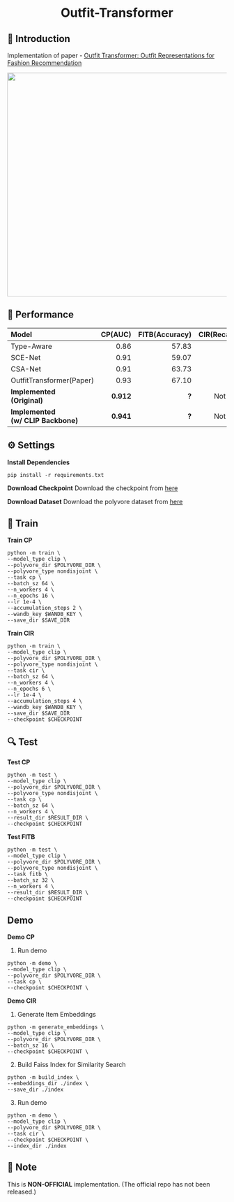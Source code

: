 # <div align="center"> Outfit-Transformer </div>

## 🤗 Introduction
Implementation of paper - [Outfit Transformer: Outfit Representations for Fashion Recommendation](https://arxiv.org/abs/2204.04812)<br>

<div align="center"> <img src = https://github.com/owj0421/outfit-transformer/assets/98876272/fc39d1c7-b076-495d-8213-3b98ef038b64 width = 512> </div>

## 🎯 Performance

<div align="center">

|Model|CP(AUC)|FITB(Accuracy)|CIR(Recall@10)|
|:-|-:|-:|-:|
|Type-Aware|0.86|57.83|3.50|
|SCE-Net|0.91|59.07|5.10|
|CSA-Net|0.91|63.73|8.27|
|OutfitTransformer(Paper)|0.93|67.10|9.58|
|**Implemented <br> (Original)**|**0.912**|**?**|Not Trained|
|**Implemented <br> (w/ CLIP Backbone)**|**0.941**|**?**|Not Trained|

</div>



## ⚙ Settings
**Install Dependencies**
```
pip install -r requirements.txt
```

**Download Checkpoint**
Download the checkpoint from [here]()

**Download Dataset**
Download the polyvore dataset from [here]()
## 🧱 Train

**Train CP**
```
python -m train \
--model_type clip \
--polyvore_dir $POLYVORE_DIR \
--polyvore_type nondisjoint \
--task cp \
--batch_sz 64 \
--n_workers 4 \
--n_epochs 16 \
--lr 1e-4 \
--accumulation_steps 2 \
--wandb_key $WANDB_KEY \
--save_dir $SAVE_DIR
```

**Train CIR**
```
python -m train \
--model_type clip \
--polyvore_dir $POLYVORE_DIR \
--polyvore_type nondisjoint \
--task cir \
--batch_sz 64 \
--n_workers 4 \
--n_epochs 6 \
--lr 1e-4 \
--accumulation_steps 4 \
--wandb_key $WANDB_KEY \
--save_dir $SAVE_DIR
--checkpoint $CHECKPOINT
```

## 🔍 Test

**Test CP**
```
python -m test \
--model_type clip \
--polyvore_dir $POLYVORE_DIR \
--polyvore_type nondisjoint \
--task cp \
--batch_sz 64 \
--n_workers 4 \
--result_dir $RESULT_DIR \
--checkpoint $CHECKPOINT
```

**Test FITB**
```
python -m test \
--model_type clip \
--polyvore_dir $POLYVORE_DIR \
--polyvore_type nondisjoint \
--task fitb \
--batch_sz 32 \
--n_workers 4 \
--result_dir $RESULT_DIR \
--checkpoint $CHECKPOINT
```


## Demo
**Demo CP**
1. Run demo
```
python -m demo \
--model_type clip \
--polyvore_dir $POLYVORE_DIR \
--task cp \
--checkpoint $CHECKPOINT \
```

**Demo CIR**
1. Generate Item Embeddings
```
python -m generate_embeddings \
--model_type clip \
--polyvore_dir $POLYVORE_DIR \
--batch_sz 16 \
--checkpoint $CHECKPOINT \
```
2. Build Faiss Index for Similarity Search
```
python -m build_index \
--embeddings_dir ./index \
--save_dir ./index
```
3. Run demo
```
python -m demo \
--model_type clip \
--polyvore_dir $POLYVORE_DIR \
--task cir \
--checkpoint $CHECKPOINT \
--index_dir ./index
```

## 🔔 Note
This is **NON-OFFICIAL** implementation. (The official repo has not been released.)
